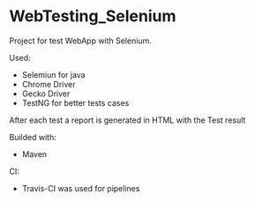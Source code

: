# WebTesting_Selenium

Project for test WebApp with Selenium.

Used:
 - Selemiun for java
 - Chrome Driver
 - Gecko Driver
 - TestNG for better tests cases

After each test a report is generated in HTML with the Test result 

Builded with:
- Maven

CI:
 - Travis-CI was used for pipelines
